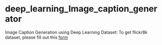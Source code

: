 # deep_learning_Image_caption_generator
Image Caption Generation using Deep Learning
Dataset: To get flickr8k dataset, please fill out this [form](https://forms.illinois.edu/sec/1713398) 
